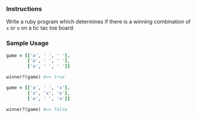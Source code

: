 ### Instructions

Write a ruby program which determines if there is a winning combination of `x` or `o` on a tic tac toe board.

### Sample Usage

```ruby
game = [['o', ' ', ' '],
        ['o', ' ', ' '],
        ['o', ' ', ' ']]

winner?(game) #=> true

game = [['o', ' ', 'x'],
        ['x', 'x', 'o'],
        ['o', ' ', 'x']]

winner?(game) #=> false
```
